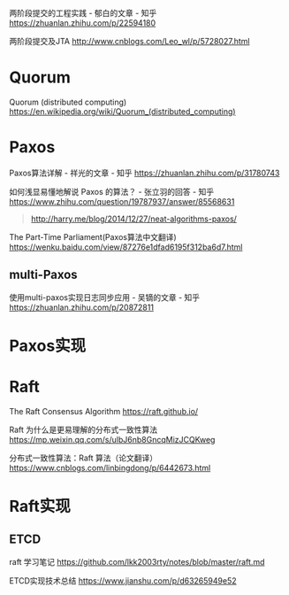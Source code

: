 

两阶段提交的工程实践 - 郁白的文章 - 知乎
https://zhuanlan.zhihu.com/p/22594180

两阶段提交及JTA http://www.cnblogs.com/Leo_wl/p/5728027.html

# Quorum

Quorum (distributed computing) https://en.wikipedia.org/wiki/Quorum_(distributed_computing)

# Paxos

Paxos算法详解 - 祥光的文章 - 知乎 https://zhuanlan.zhihu.com/p/31780743

如何浅显易懂地解说 Paxos 的算法？ - 张立羽的回答 - 知乎 https://www.zhihu.com/question/19787937/answer/85568631
> http://harry.me/blog/2014/12/27/neat-algorithms-paxos/

The Part-Time Parliament(Paxos算法中文翻译) https://wenku.baidu.com/view/87276e1dfad6195f312ba6d7.html

## multi-Paxos

使用multi-paxos实现日志同步应用 - 吴镝的文章 - 知乎
https://zhuanlan.zhihu.com/p/20872811

# Paxos实现

# Raft

The Raft Consensus Algorithm https://raft.github.io/

Raft 为什么是更易理解的分布式一致性算法 https://mp.weixin.qq.com/s/ulbJ6nb8GncqMizJCQKweg

分布式一致性算法：Raft 算法（论文翻译） https://www.cnblogs.com/linbingdong/p/6442673.html

# Raft实现

## ETCD

raft 学习笔记 https://github.com/lkk2003rty/notes/blob/master/raft.md

ETCD实现技术总结 https://www.jianshu.com/p/d63265949e52
